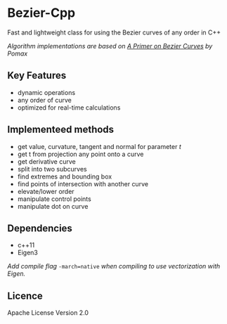 # Bezier-Cpp
Fast and lightweight class for using the Bezier curves of any order in C++

*Algorithm implementations are based on [A Primer on Bezier Curves](https://pomax.github.io/bezierinfo/) by Pomax*

## Key Features
  - dynamic operations
  - any order of curve
  - optimized for real-time calculations

## Implementeed methods
  - get value, curvature, tangent and normal for parameter *t*
  - get t from projection any point onto a curve
  - get derivative curve
  - split into two subcurves
  - find extremes and bounding box
  - find points of intersection with another curve
  - elevate/lower order
  - manipulate control points
  - manipulate dot on curve

## Dependencies
  - c++11
  - Eigen3

*Add compile flag* `-march=native` *when compiling to use vectorization with Eigen.*

## Licence
Apache License Version 2.0
